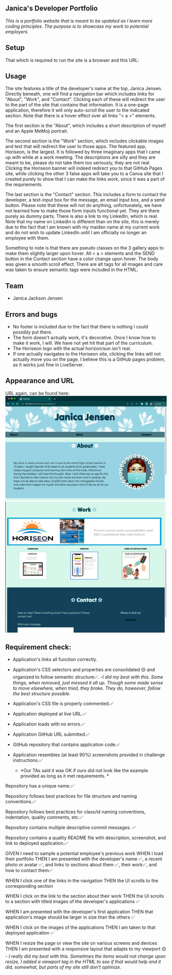 
## Janica's Developer Portfolio 

*This is a portfolio website that is meant to be updated as I learn more coding principles. The purpose is to showcase my work to potential employers.* 



## Setup 
That which is required to run the site is a browser and this URL: 


## Usage

The site features a title of the developer's name at the top, Janica Jensen. Directly beneath, one will find a navigation bar which includes links for "About", "Work", and "Contact". Clicking each of these will redirect the user to the part of the site that contains that information. It is a one-page application, therefore it will only auto-scroll the user to the indicated section. Note that there is a hover effect over all links "< a >"
 elements. 
 
 The first section is the "About", which includes a short description of myself and an Apple MeMoji portrait. 

 The second section is the "Work" section, which includes clickable images and text that will redirect the user to those apps. The featured app, Horiseon, is the largest. It is followed by three imaginary apps that I came up with while at a work meeting. The descriptions are silly and they are meant to be, please do not take them too seriously, they are not real. Clicking the Horiseon banner will indeed redirect you to that GitHub Pages site, while clicking the other 3 false apps will take you to a Canva site that I created purely to show that I can make the links work, since it was a part of the requriements. 
 
 The last section is the "Contact" section. This includes a form to contact the developer, a text-input box for the message, an email input box, and a send button. Please note that these will not do anything, unfortunately, we have not learned how to make those form inputs functional yet. They are there purely as dummy parts. There is also a link to my LinkedIn, which is real. Note that my name on LinkedIn is different than on the site, this is merely due to the fact that I am known with my maiden name at my current work and do not wish to update LinkedIn until I am officially no longer an employee with them. 

Something to note is that there are pseudo classes on the 3 gallery apps to make them slightly larger upon hover. All < a > elements and the SEND button in the Contact section have a color change upon hover. The body was given a smooth scroll effect. There are alt tags for all images and care was taken to ensure semantic tags were included in the HTML. 

## Team

* Janica Jackson Jensen 

## Errors and bugs
 
-  No footer is included due to the fact that there is nothing I could possibly put there. 
- The form doesn't actually work, it's decorative. Once I know how to make it work, I will. We have not yet hit that part of the curriculum. 
- The Horiseon logo with the actual horizon/sun isn't real. 
- If one actually navigates to the Horiseon site, clicking the links will not actually move you on the page. I believe this is a GitHub pages problem, as it works just fine in LiveServer.

## Appearance and URL
URL again, can be found here: 
![](assets/app%20screenshot%201.png)
![](assets/app%20screenshot%202.png)

## Requirement check: 


- Application's links all function correctly.

- Application's CSS selectors and properties are consolidated 🟡 and organized to follow semantic structure✅.
     -*I did my best with this. Some things, when removed, just messed it all up. Though some made sense to move elsewhere, when tried, they broke. They do, howeever, follow the best structure possible.*

- Application's CSS file is properly commented.✅

- Application deployed at live URL.✅

- Application loads with no errors.✅

- Application GitHub URL submitted.✅

- GitHub repository that contains application code.✅

- Application resembles (at least 90%) screenshots provided in challenge instructions.✅
    - *Our TAs said it was OK if ours did not look like the example provided as long as it met requirements. *

Repository has a unique name.✅

Repository follows best practices for file structure and naming conventions.✅

Repository follows best practices for class/id naming conventions, indentation, quality comments, etc.✅

Repository contains multiple descriptive commit messages. ✅

Repository contains a quality README file with description, screenshot, and link to deployed application.✅

GIVEN I need to sample a potential employee's previous work
WHEN I load their portfolio
THEN I am presented with the developer's name ✅, a recent photo or avatar ✅, and links to sections about them ✅, their work✅, and how to contact them✅

WHEN I click one of the links in the navigation
THEN the UI scrolls to the corresponding section

WHEN I click on the link to the section about their work
THEN the UI scrolls to a section with titled images of the developer's applications ✅

WHEN I am presented with the developer's first application
THEN that application's image should be larger in size than the others ✅

WHEN I click on the images of the applications 
THEN I am taken to that deployed application ✅

WHEN I resize the page or view the site on various screens and devices
THEN I am presented with a responsive layout that adapts to my viewport 🟡
    - *I really did my best with this. Sometimes the items would not change upon resize, I added a viewport tag in the HTML to see if that would help and it did, somewhat, but parts of my site still don't optimize.*